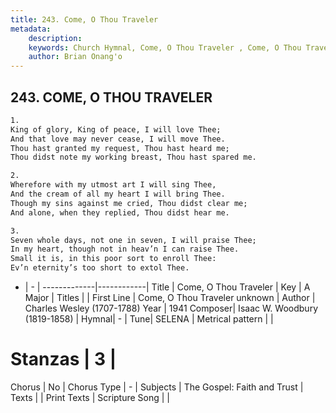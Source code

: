 ```yaml
---
title: 243. Come, O Thou Traveler 
metadata:
    description: 
    keywords: Church Hymnal, Come, O Thou Traveler , Come, O Thou Traveler unknown, 
    author: Brian Onang'o
---
```



## 243. COME, O THOU TRAVELER 

```txt
1.
King of glory, King of peace, I will love Thee;
And that love may never cease, I will move Thee.
Thou hast granted my request, Thou hast heard me;
Thou didst note my working breast, Thou hast spared me.

2.
Wherefore with my utmost art I will sing Thee,
And the cream of all my heart I will bring Thee.
Though my sins against me cried, Thou didst clear me;
And alone, when they replied, Thou didst hear me.

3.
Seven whole days, not one in seven, I will praise Thee;
In my heart, though not in heav’n I can raise Thee.
Small it is, in this poor sort to enroll Thee:
Ev’n eternity’s too short to extol Thee.
```

- |   -  |
-------------|------------|
Title | Come, O Thou Traveler  |
Key | A Major |
Titles |  |
First Line | Come, O Thou Traveler unknown |
Author | Charles Wesley (1707-1788)
Year | 1941
Composer| Isaac W. Woodbury (1819-1858) |
Hymnal|  - |
Tune| SELENA |
Metrical pattern | |
# Stanzas | 3 |
Chorus | No |
Chorus Type | - |
Subjects | The Gospel: Faith and Trust |
Texts |  |
Print Texts | 
Scripture Song |  |
  
